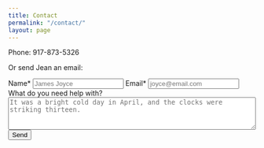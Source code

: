 ```yaml
---
title: Contact
permalink: "/contact/"
layout: page
---
```


Phone:  917-873-5326

Or send Jean an email:

<form action="https://formspree.io/jeanmishkin@gmail.com"
method="POST">
    <label for="name">Name*</label>
    <input type="text" name="name" placeholder="James Joyce" class="block mb1 field">
    <label for="email">Email*</label>
    <input type="email" name="_replyto" placeholder="joyce@email.com" class="block mb1 field">
    <label for="information">What do you need help with?</label>
    <textarea rows="4" cols="50" name="information" placeholder="It was a bright cold day in April, and the clocks were striking thirteen." class="block mb1 field border-box" style="width:100%;"></textarea>
    <!-- Hidden inputs that help send the user to a nice thank you page
         and set the subject so filtering is easy. -->
    <input type="hidden" name="_next" value="http://jeanmishkin.com/thanks/" />
    <input type="hidden" name="_subject" value="New editing request!" />
    <input type="text" name="_gotcha" style="display:none" />
    <input type="submit" value="Send" class="btn btn-primary mt1">
</form>
